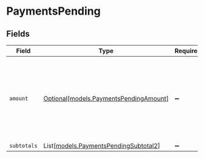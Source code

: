 # PaymentsPending


## Fields

| Field                                                                                             | Type                                                                                              | Required                                                                                          | Description                                                                                       |
| ------------------------------------------------------------------------------------------------- | ------------------------------------------------------------------------------------------------- | ------------------------------------------------------------------------------------------------- | ------------------------------------------------------------------------------------------------- |
| `amount`                                                                                          | [Optional[models.PaymentsPendingAmount]](../models/paymentspendingamount.md)                      | :heavy_minus_sign:                                                                                | In v2 endpoints, monetary amounts are represented as objects with a `currency` and `value` field. |
| `subtotals`                                                                                       | List[[models.PaymentsPendingSubtotal2](../models/paymentspendingsubtotal2.md)]                    | :heavy_minus_sign:                                                                                | N/A                                                                                               |